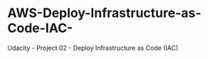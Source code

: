 # AWS-Deploy-Infrastructure-as-Code-IAC-
Udacity - Project 02 - Deploy Infrastructure as Code (IAC)
